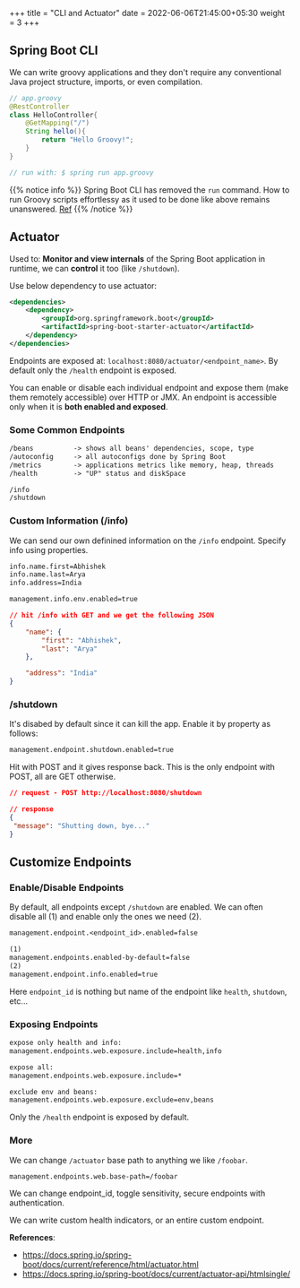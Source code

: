 +++
title = "CLI and Actuator"
date = 2022-06-06T21:45:00+05:30
weight = 3
+++

## Spring Boot CLI
We can write groovy applications and they don't require any conventional Java project structure, imports, or even compilation.
```java
// app.groovy
@RestController
class HelloController{
	@GetMapping("/")
	String hello(){
		return "Hello Groovy!";
	}
}

// run with: $ spring run app.groovy
```

{{% notice info %}}
Spring Boot CLI has removed the `run` command. How to run Groovy scripts effortlessy as it used to be done like above remains unanswered. [Ref](https://github.com/spring-projects/spring-boot/issues/33482#issuecomment-1349992508)
{{% /notice %}}

## Actuator
Used to: **Monitor and view internals** of the Spring Boot application in runtime, we can **control** it too (like `/shutdown`).

Use below dependency to use actuator:
```xml
<dependencies>
	<dependency>
		<groupId>org.springframework.boot</groupId>
		<artifactId>spring-boot-starter-actuator</artifactId>
	</dependency>
</dependencies>
```

Endpoints are exposed at: `localhost:8080/actuator/<endpoint_name>`. By default only the `/health` endpoint is exposed. 

You can enable or disable each individual endpoint and expose them (make them remotely accessible) over HTTP or JMX. An endpoint is accessible only when it is **both enabled and exposed**.

### Some Common Endpoints
```txt
/beans			-> shows all beans' dependencies, scope, type  
/autoconfig 	-> all autoconfigs done by Spring Boot
/metrics		-> applications metrics like memory, heap, threads
/health			-> "UP" status and diskSpace

/info
/shutdown
```

### Custom Information (/info)
We can send our own definined information on the `/info` endpoint. Specify info using properties.
```txt
info.name.first=Abhishek
info.name.last=Arya
info.address=India

management.info.env.enabled=true
```

```json
// hit /info with GET and we get the following JSON
{
	"name": {
		"first": "Abhishek",
		"last": "Arya"
	},

	"address": "India"
}
```

### /shutdown
It's disabed by default since it can kill the app. Enable it by property as follows:
```txt
management.endpoint.shutdown.enabled=true
``` 

Hit with POST and it gives response back. This is the only endpoint with POST, all are GET otherwise.
```json
// request - POST http://localhost:8080/shutdown

// response
{
 "message": "Shutting down, bye..."
}

```
## Customize Endpoints 
### Enable/Disable Endpoints
By default, all endpoints except `/shutdown` are enabled. We can often disable all (1) and enable only the ones we need (2).
```txt
management.endpoint.<endpoint_id>.enabled=false

(1)
management.endpoints.enabled-by-default=false
(2)
management.endpoint.info.enabled=true
```

Here `endpoint_id` is nothing but name of the endpoint like `health`, `shutdown`, etc...

### Exposing Endpoints
```txt
expose only health and info:
management.endpoints.web.exposure.include=health,info

expose all:
management.endpoints.web.exposure.include=*

exclude env and beans:
management.endpoints.web.exposure.exclude=env,beans
```

Only the `/health` endpoint is exposed by default.

### More
We can change `/actuator` base path to anything we like `/foobar`. 
```txt
management.endpoints.web.base-path=/foobar
```
We can change endpoint_id, toggle sensitivity, secure endpoints with authentication. 

We can write custom health indicators, or an entire custom endpoint.

**References**:
- https://docs.spring.io/spring-boot/docs/current/reference/html/actuator.html
- https://docs.spring.io/spring-boot/docs/current/actuator-api/htmlsingle/
